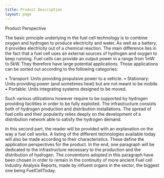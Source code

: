 ```yaml
---
title: Product Description
layout: page
---
```


Product Perspective

The basic principle underlying in the fuel cell technology is to combine oxygen and hydrogen to produce electricity and water. As well as a battery, it provides electricity out of a chemical reaction. The main difference lies in the fact that a fuel cell uses an external sources of hydrogen and oxygen to keep running.
Fuel cells can provide an output power in a range from 1mW to 5kW. They therefore have large potential applications. Those applications can be sorted out according to the following categories:

•	Transport: Units providing propulsive power to a vehicle.
•	Stationary: Units providing power (and sometimes heat) but are not meant to be mobile.
•	Portable: Units integrating systems designed to be moved.

Such various utilizations however require to be supported by hydrogen providing facilities in order to be fully exploited. The infrastructure consists both of hydrogen production and distribution installations. The spread of fuel cells and their popularity relies deeply on the development of a distribution network able to satisfy the hydrogen demand.

In this second part, the reader will be provided with an explanation on the way a fuel cell works. A listing of the different technologies available today will also be made according to their characteristics. These define the application perspectives for the product. In the end, one paragraph will be dedicated to the infrastructure necessary to the production and the distribution of hydrogen.
The conventions adopted in this paragraph have been chosen in order to remain in the continuity of more ancient Fuel cell Industry Analysis Reports, made by influent organs in the sector, the biggest one being FuelCellToday.
